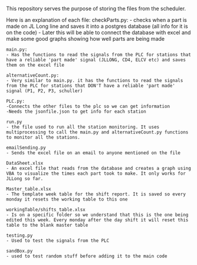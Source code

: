 This repository serves the purpose of storing the files from the scheduler.

Here is an explanation of each file: 
    checkParts.py:
    - checks when a part is made on JL Long line and saves it into a postgres database (all info for it is on the code)
    - Later this will be able to connect the database with excel and make some good graphs showing how well parts are being made
    
    main.py:
    - Has the functions to read the signals from the PLC for stations that have a reliable 'part made' signal (JLLONG, CD4, ELCV etc) and saves them on the excel file 
    
    alternativeCount.py:
    - Very similar to main.py. it has the functions to read the signals from the PLC for stations that DON'T have a reliable 'part made' signal (P1, P2, P3, schuller) 

    PLC.py:
    -Connects the other files to the plc so we can get information
    -Needs the jsonfile.json to get info for each station

    run.py
    - the file used to run all the station monitoring. It uses multiprocessing to call the main.py and alternativeCount.py functions to monitor all the stations. 

    emailSending.py
    - Sends the excel file on an email to anyone mentioned on the file 

    DataSheet.xlsx
    - An excel file that reads from the database and creates a graph using VBA to visualize the times each part took to make. It only works for JLLong so far.

    Master_table.xlsx
    - The template week table for the shift report. It is saved so every monday it resets the working table to this one

    workingTable/shifts_table.xlsx
    - Is on a specific folder so we understand that this is the one being edited this week. Every monday after the day shift it will reset this table to the blank master table

    testing.py
    - Used to test the signals from the PLC

    sandBox.py
    - used to test random stuff before adding it to the main code

